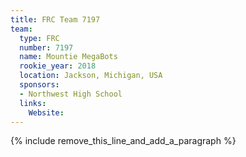 ```yaml
---
title: FRC Team 7197
team:
  type: FRC
  number: 7197
  name: Mountie MegaBots
  rookie_year: 2018
  location: Jackson, Michigan, USA
  sponsors:
  - Northwest High School
  links:
    Website:
---
```


{% include remove_this_line_and_add_a_paragraph %}